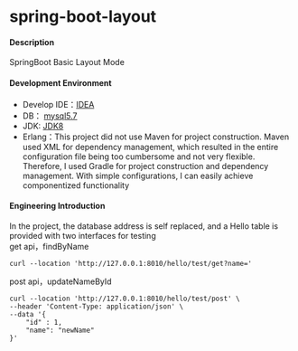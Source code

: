 # spring-boot-layout

#### Description
SpringBoot Basic Layout Mode

#### Development Environment
* Develop IDE：[IDEA](https://www.jetbrains.com/idea/download/)
* DB： [mysql5.7](https://dev.mysql.com/downloads/mysql/)
* JDK: [JDK8](https://www.oracle.com/java/technologies/downloads/#java8-linux)
* Erlang：This project did not use Maven for project construction. Maven used XML for dependency management, which resulted in the entire configuration file being too cumbersome and not very flexible. Therefore, I used Gradle for project construction and dependency management. With simple configurations, I can easily achieve componentized functionality

#### Engineering Introduction
In the project, the database address is self replaced, and a Hello table is provided with two interfaces for testing
<br/>
get api，findByName
```shell script
curl --location 'http://127.0.0.1:8010/hello/test/get?name='
```
post api，updateNameById
```shell script
curl --location 'http://127.0.0.1:8010/hello/test/post' \
--header 'Content-Type: application/json' \
--data '{
    "id" : 1,
    "name": "newName"
}'
```
                 
